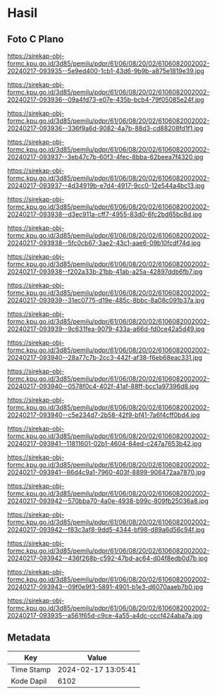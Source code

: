 # Hasil

## Foto C Plano

https://sirekap-obj-formc.kpu.go.id/3d85/pemilu/pdpr/61/06/08/20/02/6106082002002-20240217-093935--5e9ed400-1cb1-43d6-9b9b-a875e1819e39.jpg

https://sirekap-obj-formc.kpu.go.id/3d85/pemilu/pdpr/61/06/08/20/02/6106082002002-20240217-093936--09a4fd73-e07e-435b-bcb4-79f05085e24f.jpg

https://sirekap-obj-formc.kpu.go.id/3d85/pemilu/pdpr/61/06/08/20/02/6106082002002-20240217-093936--336f9a6d-9082-4a7b-88d3-cd88208fd1f1.jpg

https://sirekap-obj-formc.kpu.go.id/3d85/pemilu/pdpr/61/06/08/20/02/6106082002002-20240217-093937--3eb47c7b-60f3-4fec-8bba-62beea7f4320.jpg

https://sirekap-obj-formc.kpu.go.id/3d85/pemilu/pdpr/61/06/08/20/02/6106082002002-20240217-093937--4d34919b-e7d4-4917-9cc0-12e544a4bc13.jpg

https://sirekap-obj-formc.kpu.go.id/3d85/pemilu/pdpr/61/06/08/20/02/6106082002002-20240217-093938--d3ec911a-cff7-4955-83d0-6fc2bd65bc8d.jpg

https://sirekap-obj-formc.kpu.go.id/3d85/pemilu/pdpr/61/06/08/20/02/6106082002002-20240217-093938--5fc0cb67-3ae2-43c1-aae6-09b10fcdf74d.jpg

https://sirekap-obj-formc.kpu.go.id/3d85/pemilu/pdpr/61/06/08/20/02/6106082002002-20240217-093938--f202a33b-21bb-41ab-a25a-42897ddb6fb7.jpg

https://sirekap-obj-formc.kpu.go.id/3d85/pemilu/pdpr/61/06/08/20/02/6106082002002-20240217-093939--31ec0775-d19e-485c-8bbc-8a08c091b37a.jpg

https://sirekap-obj-formc.kpu.go.id/3d85/pemilu/pdpr/61/06/08/20/02/6106082002002-20240217-093939--9c631fea-9079-433a-a66d-fd0ce42a5d49.jpg

https://sirekap-obj-formc.kpu.go.id/3d85/pemilu/pdpr/61/06/08/20/02/6106082002002-20240217-093940--28a77c7b-2cc3-442f-af38-f6eb68eac331.jpg

https://sirekap-obj-formc.kpu.go.id/3d85/pemilu/pdpr/61/06/08/20/02/6106082002002-20240217-093940--0578f0c4-402f-41af-88ff-bcc1a97396d8.jpg

https://sirekap-obj-formc.kpu.go.id/3d85/pemilu/pdpr/61/06/08/20/02/6106082002002-20240217-093940--c5e234d7-2b58-42f9-bf41-7a6f4cff0bd4.jpg

https://sirekap-obj-formc.kpu.go.id/3d85/pemilu/pdpr/61/06/08/20/02/6106082002002-20240217-093941--11811601-02b1-4604-84ed-c247a7653b42.jpg

https://sirekap-obj-formc.kpu.go.id/3d85/pemilu/pdpr/61/06/08/20/02/6106082002002-20240217-093941--86d4c9a1-7960-403f-8899-906472aa7870.jpg

https://sirekap-obj-formc.kpu.go.id/3d85/pemilu/pdpr/61/06/08/20/02/6106082002002-20240217-093942--570bba70-4a0e-4938-b99c-809fb25036a8.jpg

https://sirekap-obj-formc.kpu.go.id/3d85/pemilu/pdpr/61/06/08/20/02/6106082002002-20240217-093942--f83c3af8-9dd5-4344-bf98-d89a6d56c94f.jpg

https://sirekap-obj-formc.kpu.go.id/3d85/pemilu/pdpr/61/06/08/20/02/6106082002002-20240217-093942--436f268b-c592-47bd-ac64-d04f8edb0d7b.jpg

https://sirekap-obj-formc.kpu.go.id/3d85/pemilu/pdpr/61/06/08/20/02/6106082002002-20240217-093943--09f0e9f3-5891-4901-b1e3-d6070aaeb7b0.jpg

https://sirekap-obj-formc.kpu.go.id/3d85/pemilu/pdpr/61/06/08/20/02/6106082002002-20240217-093935--a561f65d-c9ce-4a55-a4dc-cccf424aba7a.jpg


## Metadata

| Key        | Value               |
| ---------- | ------------------- |
| Time Stamp | 2024-02-17 13:05:41 |
| Kode Dapil | 6102                |



